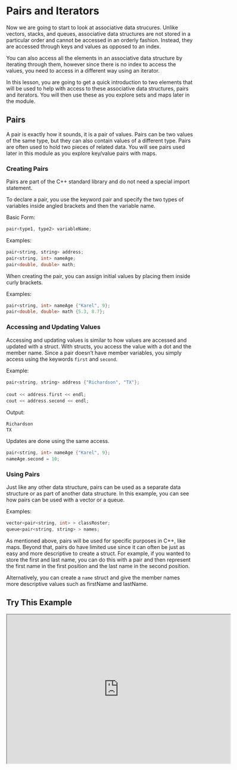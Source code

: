# Pairs and Iterators

Now we are going to start to look at associative data strucures. Unlike vectors, stacks, and queues, associative data structures are not stored in a particular order and cannot be accessed in an orderly fashion. Instead, they are accessed through keys and values as opposed to an index.

You can also access all the elements in an associative data structure by iterating through them, however since there is no index to access the values, you need to access in a different way using an iterator.

In this lesson, you are going to get a quick introduction to two elements that will be used to help with access to these associative data structures, pairs and iterators. You will then use these as you explore sets and maps later in the module.

## Pairs

A pair is exactly how it sounds, it is a pair of values. Pairs can be two values of the same type, but they can also contain values of a different type. Pairs are often used to hold two pieces of related data. You will see pairs used later in this module as you explore key/value pairs with maps.

### Creating Pairs

Pairs are part of the C++ standard library and do not need a special import statement.

To declare a pair, you use the keyword pair and specify the two types of variables inside angled brackets and then the variable name.

Basic Form:
```c++
pair<type1, type2> variableName;
```

Examples:
```c++
pair<string, string> address;
pair<string, int> nameAge;
pair<double, double> math;
```

When creating the pair, you can assign initial values by placing them inside curly brackets.

Examples:
```c++
pair<string, int> nameAge {"Karel", 9};
pair<double, double> math {5.3, 8.7};
```

### Accessing and Updating Values

Accessing and updating values is similar to how values are accessed and updated with a struct. With structs, you access the value with a dot and the member name. Since a pair doesn’t have member variables, you simply access using the keywords `first` and `second`.

Example:
```c++
pair<string, string> address {"Richardson", "TX"};

cout << address.first << endl;
cout << address.second << endl;
```
Output:
```
Richardson
TX
```
Updates are done using the same access.
```c++
pair<string, int> nameAge {"Karel", 9};
nameAge.second = 10;
```

### Using Pairs

Just like any other data structure, pairs can be used as a separate data structure or as part of another data structure. In this example, you can see how pairs can be used with a vector or a queue.

Examples:
```c++
vector<pair<string, int> > classRoster;
queue<pair<string, string> > names;
```
As mentioned above, pairs will be used for specific purposes in C++, like maps. Beyond that, pairs do have limited use since it can often be just as easy and more descriptive to create a struct. For example, if you wanted to store the first and last name, you can do this with a pair and then represent the first name in the first position and the last name in the second position.

Alternatively, you can create a `name` struct and give the member names more descriptive values such as firstName and lastName.

## **Try This Example**

<iframe src="https://replit.com/@Poston/512-Pairs#main.cpp?embed=true" width="600" height="400" />

## Iterators

Back in the Vectors lesson, you were briefly introduced to iterators. You saw how iterators could be used to set the position to insert into a vector. In this lesson, you will have a chance to explore iterators further in relation to vectors.

It is typical to use a standard `for` loop to iterate through a vector, however an iterator can also be used. It is important to take time to understand how iterators can be used to loop through all the values of a data structure because they will be the only option when we get to our associative data structures such as sets and maps.

### Creating the Iterator

When declaring the iterator, you need to reference the entire variable type and then a double colon `::` followed by the keyword `iterator`. You then assign it to the beginning of the data structure using the `begin()` command.

Here are a couple of examples:
```c++
vector<int> nums {1, 2, 3, 4, 5};

vector<int>::iterator itr = nums.begin();
```
```c++
vector<students> classRoster;

vector<students>::iterator itr = classRoster.begin();
```
The iterator variable name can be anything. In these examples, `itr` is used.

### Iterating Through a Data Structure

Using an iterator, you can make use of either a for loop or a while loop to iterate through the data structure such as a vector.

Take a look at the basic structure:
```c++
vector<int> nums {1, 2, 3, 4, 5};

for (vector<int>::iterator itr = nums.begin(); itr != nums.end(); itr ++) {
    // Loop code
}
```
You will notice that the structure is very similar to any other for loop iteration. You initialize a value, loop until a condition is met, and increment up.

(Oftentimes you may see the iterator declared before the for loop to help shorten the for loop line. Either way is acceptable.)

### Accessing Values Using the Iterator

As you iterate through the data structure, the iterator that you created actually points to the value each time through. To access that value, you need to use the dereference operator, `*`.

Take a look at the example below to see how this pointer works behind the scenes.

<img src="iterator.gif" width="800">

*Image courtesy of pythontutor.com*

In this example above, notice how the iterator points to each value in the vector in order. By using `*itr`, the program can access the value in the array to print it out.

Once the loop reaches the end of the vector, the for loop is complete and the loop ends.

The same loop can be completed as a `while` loop:
```c++
vector<int> nums {1, 2, 3, 4, 5};
vector<int>::iterator itr = nums.begin();

while (itr != nums.end()) {
    cout << *itr << " ";
    itr ++;
}
```
In this example, the iterator was incremented up by 1. It is possible to increment by something other than 1, however, caution needs to be used. Unlike other loops that loop while a value is less than another value, iteration loops are looping while a value does not equal another value. If you are not careful, you may end up passing the endpoint without equalling it.

If that happens, you will have an endless loop of printing out garbage! See this example at the bottom of this code.

### Removing Values from a Vector Using an Iterator

You can remove an element from a vector using the `erase` function of the `vector` class. The function requires an iterator pointing to the element to be removed.

An iterator pointing to the beginning of the vector by calling the `begin` function of the `vector` class.

Example:
```c++
vector<int> numbers {0, 1, 2, 3, 4};

// remove the element at index 2
numbers.erase(numbers.begin() + 2);

// numbers now contains {0, 1, 3, 4}
```

In the example above, an iterator pointing to the beginning of `numbers` was created with the call `numbers.begin()`. Then we just add the number of the index to be removed to advance the iterator. Finally, we can pass the iterator (already advanced to the correct position) to the `erase` function.

## [**Try This Example**](https://replit.com/@Poston/513-Iterators#main.cpp)

```c++
#include "util.h"
#include <vector>

int main(){
    
	/* Iterators are tools that can be used to
	 * iterate, or step through, a group of
	 * numbers. You can iterate through data
	 * structures like vectors, but sequential
	 * structures do not require an iterator.
	 * As you move into associative structures
	 * such as sets and maps, iterators will
	 * be required to iterate through the elements.
	 */
	 
	vector<int> nums {1, 2, 3, 4, 5};
	
	/* To create an iterator, you need to define
	 * it in terms of what you will iterate through.
	 */
	
	vector<int>::iterator itr = nums.begin();
	
	/* As you loop through the vector, the itr value
	 * points to the next element each time through
	 * the loop. We start at the begining, loop
	 * while you are not at the end, and increment
	 * each time.
	 *
	 * Since this is a pointer to the actual value
	 * and not the actual value, you need to use the
	 * dereference operator by adding a * before the 
	 * itr value. You will see more about pointers
	 * in a later unit.
	 */
	
	cout << "Print out all the numbers: ";
	for (itr = nums.begin(); itr != nums.end(); itr ++){
		cout << *itr << " ";
	}
	cout << endl;
	
	/* While iterators work great when visiting
	 * every number, they don't work well when you
	 * want to increment by something other than
	 * one.
	 * Try running the code below. There is a counter
	 * to make sure the code doesn't get stuck in
	 * an infinite loop.
	 */
	
	// What happens after it prints out the 5?
	int counter = 0;
	cout << "Print out every other number: ";
	for (itr = nums.begin(); itr != nums.end(); itr += 2){
		cout << *itr << " ";
		counter ++;
		if (counter > 10) break;
	}
	cout << endl;
	
	return 0;
}
```